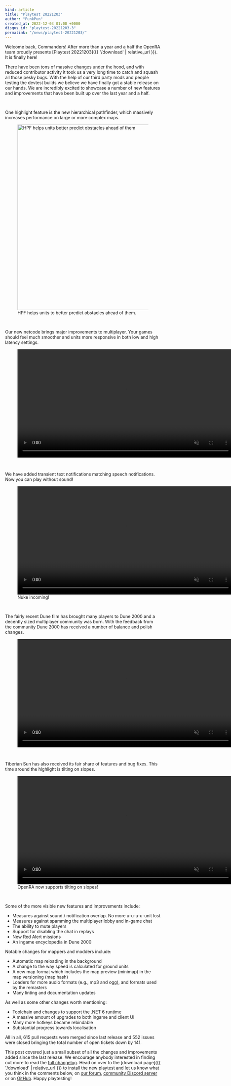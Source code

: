 ```yaml
---
kind: article
title: "Playtest 20221203"
author: "PunkPun"
created_at: 2022-12-03 01:00 +0000
disqus_id: "playtest-20221203-3"
permalink: "/news/playtest-20221203/"
---
```


Welcome back, Commanders! After more than a year and a half the OpenRA team proudly presents [Playtest 20221203]({{ '/download' | relative_url }}). It is finally here!

There have been tons of massive changes under the hood, and with reduced contributor activity it took us a very long time to catch and squash all those pesky bugs. With the help of our third party mods and people testing the devtest builds we believe we have finally got a stable release on our hands. We are incredibly excited to showcase a number of new features and improvements that have been built up over the last year and a half.

<br/>

One highlight feature is the new hierarchical pathfinder, which massively increases performance on large or more complex maps.

<figure>
  <img src="{{ '/images/news/20221203-hpf.png' | relative_url }}" style="width: 600px" alt="HPF helps units better predict obstacles ahead of them" />
  <figcaption>HPF helps units to better predict obstacles ahead of them.</figcaption>
</figure>

<br/>

Our new netcode brings major improvements to multiplayer. Your games should feel much smoother and units more responsive in both low and high latency settings.

<figure>
  <video width="700" autoplay loop muted>
    <source src="{{ '/images/news/20221203-td.mp4' | relative_url }}" type="video/mp4">
    <source src="{{ '/images/news/20221203-td.ogv' | relative_url }}" type="video/ogg">
    <img src="{{ '/images/news/20221203-td.png' | relative_url }}" width="700" />
  </video>
</figure>

<br/>

We have added transient text notifications matching speech notifications. Now you can play without sound!

<figure>
  <video width="700" autoplay loop muted>
    <source src="{{ '/images/news/20221203-transient.mp4' | relative_url }}" type="video/mp4">
    <source src="{{ '/images/news/20221203-transient.ogv' | relative_url }}" type="video/ogg">
    <img src="{{ '/images/news/20221203-transient.png' | relative_url }}" width="700" />
  </video>
  <figcaption>Nuke incoming!</figcaption>
</figure>

<br/>

The fairly recent Dune film has brought many players to Dune 2000 and a decently sized multiplayer community was born. With the feedback from the community Dune 2000 has received a number of balance and polish changes.

<figure>
  <video width="700" autoplay loop muted>
    <source src="{{ '/images/news/20221203-dune.mp4' | relative_url }}" type="video/mp4">
    <source src="{{ '/images/news/20221203-dune.ogv' | relative_url }}" type="video/ogg">
    <img src="{{ '/images/news/20221203-dune.png' | relative_url }}" width="700" />
  </video>
</figure>

<br/>

Tiberian Sun has also received its fair share of features and bug fixes. This time around the highlight is tilting on slopes.

<figure>
  <video width="700" autoplay loop muted>
    <source src="{{ '/images/news/20221203-slope.mp4' | relative_url }}" type="video/mp4">
    <source src="{{ '/images/news/20221203-slope.ogv' | relative_url }}" type="video/ogg">
    <img src="{{ '/images/news/20221203-slope.png' | relative_url }}" width="700" />
  </video>
  <figcaption>OpenRA now supports tilting on slopes!</figcaption>
</figure>

<br/>

Some of the more visible new features and improvements include:
 * Measures against sound / notification overlap. No more u-u-u-u-unit lost
 * Measures against spamming the multiplayer lobby and in-game chat
 * The ability to mute players
 * Support for disabling the chat in replays
 * New Red Alert missions
 * An ingame encyclopedia in Dune 2000

Notable changes for mappers and modders include:
 * Automatic map reloading in the background
 * A change to the way speed is calculated for ground units
 * A new map format which includes the map preview (minimap) in the map versioning (map hash)
 * Loaders for more audio formats (e.g., mp3 and ogg), and formats used by the remasters
 * Many linting and documentation updates

As well as some other changes worth mentioning:
 * Toolchain and changes to support the .NET 6 runtime
 * A massive amount of upgrades to both ingame and client UI
 * Many more hotkeys became rebindable
 * Substantial progress towards localisation

All in all, 615 pull requests were merged since last release and 552 issues were closed bringing the total number of open tickets down by 141.

This post covered just a small subset of all the changes and improvements added since the last release. We encourage anybody interested in finding out more to read the [full changelog](https://github.com/OpenRA/OpenRA/wiki/Changelog/907eabad94fef9233e5a376241ad0f06269eda83). Head on over to the [download page]({{ '/download' | relative_url }}) to install the new playtest and let us know what you think in the comments below, on [our forum](https://forum.openra.net/), [community Discord server](https://discord.openra.net) or on [GitHub](https://github.com/OpenRA/OpenRA/issues). Happy playtesting!

<br/>
